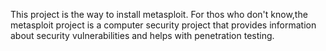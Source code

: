 This project is the way to install metasploit.
For thos who don't know,the metasploit project is a computer security project that provides information about security vulnerabilities and helps with penetration testing.

